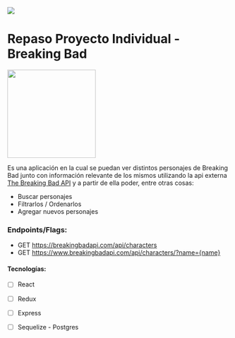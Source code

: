 <p align='left'>
    <img src='https://static.wixstatic.com/media/85087f_0d84cbeaeb824fca8f7ff18d7c9eaafd~mv2.png/v1/fill/w_160,h_30,al_c,q_85,usm_0.66_1.00_0.01/Logo_completo_Color_1PNG.webp' </img>
</p>

# Repaso Proyecto Individual - Breaking Bad

<p align="left">
  <img height="200" src="./bb.png" />
</p>

Es una aplicación en la cual se puedan ver distintos personajes de Breaking Bad junto con información relevante de los mismos utilizando la api externa [The Breaking Bad API](https://breakingbadapi.com/) y a partir de ella poder, entre otras cosas:

  - Buscar personajes
  - Filtrarlos / Ordenarlos
  - Agregar nuevos personajes

### Endpoints/Flags:

  - GET https://breakingbadapi.com/api/characters
  - GET https://www.breakingbadapi.com/api/characters/?name={name}

#### Tecnologías:
- [ ] React
- [ ] Redux
- [ ] Express
- [ ] Sequelize - Postgres


